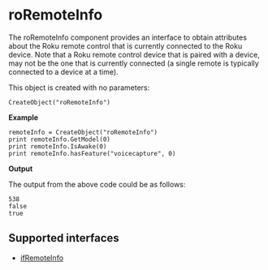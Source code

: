 roRemoteInfo
============

The roRemoteInfo component provides an interface to obtain attributes about the Roku remote control that is currently connected to the Roku device. Note that a Roku remote control device that is paired with a device, may not be the one that is currently connected (a single remote is typically connected to a device at a time).

This object is created with no parameters:

`CreateObject("roRemoteInfo")`

**Example**

    remoteInfo = CreateObject("roRemoteInfo")
    print remoteInfo.GetModel(0)
    print remoteInfo.IsAwake(0)
    print remoteInfo.hasFeature("voicecapture", 0)
    

**Output**

The output from the above code could be as follows:

    538
    false
    true
    

Supported interfaces
--------------------

*   [ifRemoteInfo](/docs/references/brightscript/interfaces/ifremoteinfo.md "ifRemoteInfo")